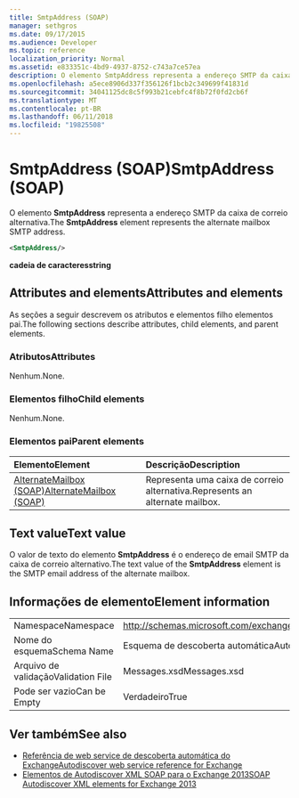 ```yaml
---
title: SmtpAddress (SOAP)
manager: sethgros
ms.date: 09/17/2015
ms.audience: Developer
ms.topic: reference
localization_priority: Normal
ms.assetid: e833351c-4bd9-4937-8752-c743a7ce57ea
description: O elemento SmtpAddress representa a endereço SMTP da caixa de correio alternativa.
ms.openlocfilehash: a5ece8906d337f356126f1bcb2c349699f41831d
ms.sourcegitcommit: 34041125dc8c5f993b21cebfc4f8b72f0fd2cb6f
ms.translationtype: MT
ms.contentlocale: pt-BR
ms.lasthandoff: 06/11/2018
ms.locfileid: "19825508"
---
```

# <a name="smtpaddress-soap"></a><span data-ttu-id="d285b-103">SmtpAddress (SOAP)</span><span class="sxs-lookup"><span data-stu-id="d285b-103">SmtpAddress (SOAP)</span></span>

<span data-ttu-id="d285b-104">O elemento **SmtpAddress** representa a endereço SMTP da caixa de correio alternativa.</span><span class="sxs-lookup"><span data-stu-id="d285b-104">The **SmtpAddress** element represents the alternate mailbox SMTP address.</span></span> 
  
```XML
<SmtpAddress/>
```

<span data-ttu-id="d285b-105">**cadeia de caracteres**</span><span class="sxs-lookup"><span data-stu-id="d285b-105">**string**</span></span>

## <a name="attributes-and-elements"></a><span data-ttu-id="d285b-106">Attributes and elements</span><span class="sxs-lookup"><span data-stu-id="d285b-106">Attributes and elements</span></span>

<span data-ttu-id="d285b-107">As seções a seguir descrevem os atributos e elementos filho elementos pai.</span><span class="sxs-lookup"><span data-stu-id="d285b-107">The following sections describe attributes, child elements, and parent elements.</span></span>
  
### <a name="attributes"></a><span data-ttu-id="d285b-108">Atributos</span><span class="sxs-lookup"><span data-stu-id="d285b-108">Attributes</span></span>

<span data-ttu-id="d285b-109">Nenhum.</span><span class="sxs-lookup"><span data-stu-id="d285b-109">None.</span></span>
  
### <a name="child-elements"></a><span data-ttu-id="d285b-110">Elementos filho</span><span class="sxs-lookup"><span data-stu-id="d285b-110">Child elements</span></span>

<span data-ttu-id="d285b-111">Nenhum.</span><span class="sxs-lookup"><span data-stu-id="d285b-111">None.</span></span>
  
### <a name="parent-elements"></a><span data-ttu-id="d285b-112">Elementos pai</span><span class="sxs-lookup"><span data-stu-id="d285b-112">Parent elements</span></span>

|<span data-ttu-id="d285b-113">**Elemento**</span><span class="sxs-lookup"><span data-stu-id="d285b-113">**Element**</span></span>|<span data-ttu-id="d285b-114">**Descrição**</span><span class="sxs-lookup"><span data-stu-id="d285b-114">**Description**</span></span>|
|:-----|:-----|
|[<span data-ttu-id="d285b-115">AlternateMailbox (SOAP)</span><span class="sxs-lookup"><span data-stu-id="d285b-115">AlternateMailbox (SOAP)</span></span>](alternatemailbox-soap.md) <br/> |<span data-ttu-id="d285b-116">Representa uma caixa de correio alternativa.</span><span class="sxs-lookup"><span data-stu-id="d285b-116">Represents an alternate mailbox.</span></span>  <br/> |
   
## <a name="text-value"></a><span data-ttu-id="d285b-117">Text value</span><span class="sxs-lookup"><span data-stu-id="d285b-117">Text value</span></span>

<span data-ttu-id="d285b-118">O valor de texto do elemento **SmtpAddress** é o endereço de email SMTP da caixa de correio alternativo.</span><span class="sxs-lookup"><span data-stu-id="d285b-118">The text value of the **SmtpAddress** element is the SMTP email address of the alternate mailbox.</span></span> 
  
## <a name="element-information"></a><span data-ttu-id="d285b-119">Informações de elemento</span><span class="sxs-lookup"><span data-stu-id="d285b-119">Element information</span></span>

|||
|:-----|:-----|
|<span data-ttu-id="d285b-120">Namespace</span><span class="sxs-lookup"><span data-stu-id="d285b-120">Namespace</span></span>  <br/> |http://schemas.microsoft.com/exchange/2010/Autodiscover  <br/> |
|<span data-ttu-id="d285b-121">Nome do esquema</span><span class="sxs-lookup"><span data-stu-id="d285b-121">Schema Name</span></span>  <br/> |<span data-ttu-id="d285b-122">Esquema de descoberta automática</span><span class="sxs-lookup"><span data-stu-id="d285b-122">Autodiscover schema</span></span>  <br/> |
|<span data-ttu-id="d285b-123">Arquivo de validação</span><span class="sxs-lookup"><span data-stu-id="d285b-123">Validation File</span></span>  <br/> |<span data-ttu-id="d285b-124">Messages.xsd</span><span class="sxs-lookup"><span data-stu-id="d285b-124">Messages.xsd</span></span>  <br/> |
|<span data-ttu-id="d285b-125">Pode ser vazio</span><span class="sxs-lookup"><span data-stu-id="d285b-125">Can be Empty</span></span>  <br/> |<span data-ttu-id="d285b-126">Verdadeiro</span><span class="sxs-lookup"><span data-stu-id="d285b-126">True</span></span>  <br/> |
   
## <a name="see-also"></a><span data-ttu-id="d285b-127">Ver também</span><span class="sxs-lookup"><span data-stu-id="d285b-127">See also</span></span>

- [<span data-ttu-id="d285b-128">Referência de web service de descoberta automática do Exchange</span><span class="sxs-lookup"><span data-stu-id="d285b-128">Autodiscover web service reference for Exchange</span></span>](autodiscover-web-service-reference-for-exchange.md)
- [<span data-ttu-id="d285b-129">Elementos de Autodiscover XML SOAP para o Exchange 2013</span><span class="sxs-lookup"><span data-stu-id="d285b-129">SOAP Autodiscover XML elements for Exchange 2013</span></span>](soap-autodiscover-xml-elements-for-exchange-2013.md)


